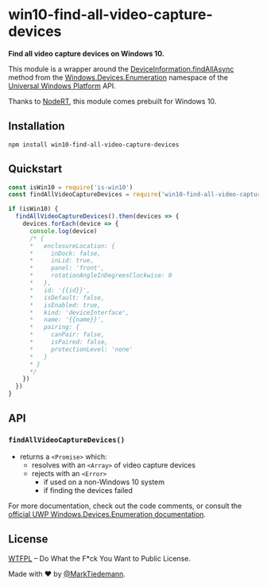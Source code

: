 # win10-find-all-video-capture-devices

**Find all video capture devices on Windows 10.**

This module is a wrapper around the [DeviceInformation.findAllAsync](https://docs.microsoft.com/en-us/uwp/api/windows.devices.enumeration.deviceinformation#methods_FindAllAsync) method from the [Windows.​Devices.​Enumeration](https://docs.microsoft.com/en-us/uwp/api/windows.devices.enumeration) namespace of the [Universal Windows Platform](https://docs.microsoft.com/en-us/uwp/api/) API.

Thanks to [NodeRT](https://github.com/NodeRT/NodeRT), this module comes prebuilt for Windows 10.

## Installation

```
npm install win10-find-all-video-capture-devices
```

## Quickstart

```js
const isWin10 = require('is-win10')
const findAllVideoCaptureDevices = require('win10-find-all-video-capture-devices')

if (isWin10) {
  findAllVideoCaptureDevices().then(devices => {
    devices.forEach(device => {
      console.log(device)
      /* {
      *   enclosureLocation: {
      *     inDock: false,
      *     inLid: true,
      *     panel: 'front',
      *     rotationAngleInDegreesClockwise: 0
      *   },
      *   id: '{{id}}',
      *   isDefault: false,
      *   isEnabled: true,
      *   kind: 'deviceInterface',
      *   name: '{{name}}',
      *   pairing: {
      *     canPair: false,
      *     isPaired: false,
      *     protectionLevel: 'none'
      *   }
      * }
      */
    })
  })
}
```

## API

### `findAllVideoCaptureDevices()`

- returns a `<Promise>` which:
  - resolves with an `<Array>` of video capture devices
  - rejects with an `<Error>`
      - if used on a non-Windows 10 system
      - if finding the devices failed

For more documentation, check out the code comments, or consult the [official UWP Windows.Devices.Enumeration documentation](https://docs.microsoft.com/en-us/uwp/api/windows.devices.enumeration).

## License

[WTFPL](http://www.wtfpl.net/) – Do What the F*ck You Want to Public License.

Made with :heart: by [@MarkTiedemann](https://twitter.com/MarkTiedemannDE).